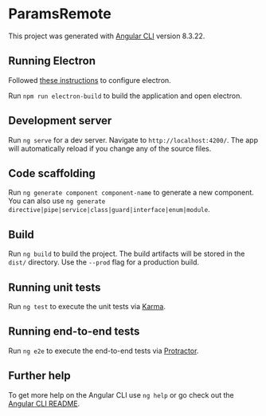 # ParamsRemote

This project was generated with [Angular CLI](https://github.com/angular/angular-cli) version 8.3.22.


## Running Electron

Followed [these instructions](https://blog.usejournal.com/how-to-build-native-cross-platform-desktop-apps-with-angular-electron-bd1d6e3919b2) to configure electron.

Run `npm run electron-build` to build the application and open electron.


## Development server

Run `ng serve` for a dev server. Navigate to `http://localhost:4200/`. The app will automatically reload if you change any of the source files.

## Code scaffolding

Run `ng generate component component-name` to generate a new component. You can also use `ng generate directive|pipe|service|class|guard|interface|enum|module`.

## Build

Run `ng build` to build the project. The build artifacts will be stored in the `dist/` directory. Use the `--prod` flag for a production build.

## Running unit tests

Run `ng test` to execute the unit tests via [Karma](https://karma-runner.github.io).

## Running end-to-end tests

Run `ng e2e` to execute the end-to-end tests via [Protractor](http://www.protractortest.org/).

## Further help

To get more help on the Angular CLI use `ng help` or go check out the [Angular CLI README](https://github.com/angular/angular-cli/blob/master/README.md).
